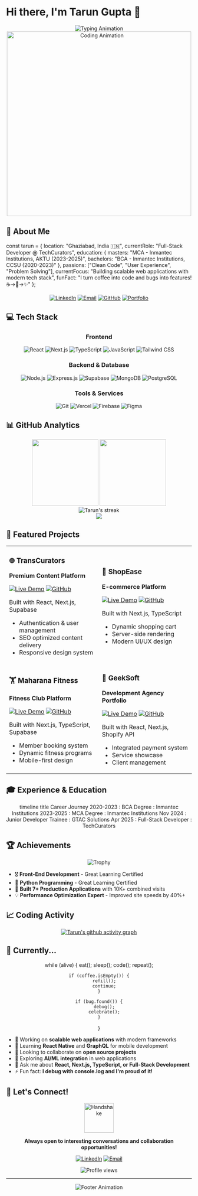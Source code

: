 # Hi there, I'm Tarun Gupta 👋

<div align="center">
  <img src="https://readme-typing-svg.herokuapp.com?font=JetBrains+Mono&weight=600&size=30&duration=3000&pause=1000&color=00D9FF&center=true&vCenter=true&multiline=true&width=800&height=100&lines=Full-Stack+Developer;React+%7C+Next.js+%7C+TypeScript;Building+Digital+Experiences" alt="Typing Animation" />
</div>

<div align="center">
  <img src="https://user-images.githubusercontent.com/74038190/225813708-98b745f2-7d22-48cf-9150-083f1b00d6c9.gif" width="500" alt="Coding Animation" />
</div>

## 🚀 About Me


const tarun = {
  location: "Ghaziabad, India 🇮🇳",
  currentRole: "Full-Stack Developer @ TechCurators",
  education: {
    masters: "MCA - Inmantec Institutions, AKTU (2023-2025)",
    bachelors: "BCA - Inmantec Institutions, CCSU (2020-2023)"
  },
  passions: ["Clean Code", "User Experience", "Problem Solving"],
  currentFocus: "Building scalable web applications with modern tech stack",
  funFact: "I turn coffee into code and bugs into features! ☕→🐛→✨"
};


<div align="center">

[![LinkedIn](https://img.shields.io/badge/LinkedIn-0077B5?style=for-the-badge&logo=linkedin&logoColor=white)](https://linkedin.com/in/tarun2606)
[![Email](https://img.shields.io/badge/Gmail-D14836?style=for-the-badge&logo=gmail&logoColor=white)](mailto:tarun.gupta2606@gmail.com)
[![GitHub](https://img.shields.io/badge/GitHub-100000?style=for-the-badge&logo=github&logoColor=white)](https://github.com/TarunGupta2602)
[![Portfolio](https://img.shields.io/badge/Portfolio-FF5722?style=for-the-badge&logo=todoist&logoColor=white)](https://geeksoft.site)

</div>

## 💻 Tech Stack

<div align="center">

### Frontend
![React](https://img.shields.io/badge/React-20232A?style=for-the-badge&logo=react&logoColor=61DAFB)
![Next.js](https://img.shields.io/badge/Next.js-000000?style=for-the-badge&logo=next.js&logoColor=white)
![TypeScript](https://img.shields.io/badge/TypeScript-007ACC?style=for-the-badge&logo=typescript&logoColor=white)
![JavaScript](https://img.shields.io/badge/JavaScript-F7DF1E?style=for-the-badge&logo=javascript&logoColor=black)
![Tailwind CSS](https://img.shields.io/badge/Tailwind_CSS-38B2AC?style=for-the-badge&logo=tailwind-css&logoColor=white)

### Backend & Database
![Node.js](https://img.shields.io/badge/Node.js-43853D?style=for-the-badge&logo=node.js&logoColor=white)
![Express.js](https://img.shields.io/badge/Express.js-404D59?style=for-the-badge)
![Supabase](https://img.shields.io/badge/Supabase-3ECF8E?style=for-the-badge&logo=supabase&logoColor=white)
![MongoDB](https://img.shields.io/badge/MongoDB-4EA94B?style=for-the-badge&logo=mongodb&logoColor=white)
![PostgreSQL](https://img.shields.io/badge/PostgreSQL-316192?style=for-the-badge&logo=postgresql&logoColor=white)

### Tools & Services
![Git](https://img.shields.io/badge/Git-FC6D26?style=for-the-badge&logo=git&logoColor=white)
![Vercel](https://img.shields.io/badge/Vercel-000000?style=for-the-badge&logo=vercel&logoColor=white)
![Firebase](https://img.shields.io/badge/Firebase-039BE5?style=for-the-badge&logo=Firebase&logoColor=white)
![Figma](https://img.shields.io/badge/Figma-F24E1E?style=for-the-badge&logo=figma&logoColor=white)

</div>

## 📊 GitHub Analytics

<div align="center">
  <img height="180em" src="https://github-readme-stats-sigma-five.vercel.app/api?username=TarunGupta2602&show_icons=true&theme=algolia&include_all_commits=true&count_private=true&hide_border=true"/>
  <img height="180em" src="https://github-readme-stats-sigma-five.vercel.app/api/top-langs/?username=TarunGupta2602&layout=compact&langs_count=8&theme=algolia&hide_border=true"/>
</div>

<div align="center">
  <img src="https://github-readme-streak-stats.herokuapp.com/?user=TarunGupta2602&theme=algolia&hide_border=true" alt="Tarun's streak"/>
</div>

<div align="center">
  <img src="https://github-readme-activity-graph.vercel.app/graph?username=TarunGupta2602&bg_color=0d1117&color=5BCDEC&line=5BCDEC&point=FFFFFF&hide_border=true" />
</div>

## 🎯 Featured Projects

<div align="center">

<table>
<tr>
<td width="50%">

### 🌐 TransCurators
**Premium Content Platform**

[![Live Demo](https://img.shields.io/badge/Live-Demo-success?style=flat-square)](https://transcurators.com)
[![GitHub](https://img.shields.io/badge/Code-Repository-blue?style=flat-square)](https://github.com/TarunGupta2602)

Built with React, Next.js, Supabase
- Authentication & user management
- SEO optimized content delivery
- Responsive design system

</td>
<td width="50%">

### 🛒 ShopEase
**E-commerce Platform**

[![Live Demo](https://img.shields.io/badge/Live-Demo-success?style=flat-square)](https://shopease-eosin.vercel.app)
[![GitHub](https://img.shields.io/badge/Code-Repository-blue?style=flat-square)](https://github.com/TarunGupta2602)

Built with Next.js, TypeScript
- Dynamic shopping cart
- Server-side rendering
- Modern UI/UX design

</td>
</tr>
<tr>
<td width="50%">

### 🏋️ Maharana Fitness
**Fitness Club Platform**

[![Live Demo](https://img.shields.io/badge/Live-Demo-success?style=flat-square)](https://maharana-fitness.vercel.app)
[![GitHub](https://img.shields.io/badge/Code-Repository-blue?style=flat-square)](https://github.com/TarunGupta2602)

Built with Next.js, TypeScript, Supabase
- Member booking system
- Dynamic fitness programs
- Mobile-first design

</td>
<td width="50%">

### 💼 GeekSoft
**Development Agency Portfolio**

[![Live Demo](https://img.shields.io/badge/Live-Demo-success?style=flat-square)](https://geeksoft.site)
[![GitHub](https://img.shields.io/badge/Code-Repository-blue?style=flat-square)](https://github.com/TarunGupta2602)

Built with React, Next.js, Shopify API
- Integrated payment system
- Service showcase
- Client management

</td>
</tr>
</table>

</div>

## 🎓 Experience & Education

<div align="center">


timeline
    title Career Journey
    2020-2023 : BCA Degree
              : Inmantec Institutions
    2023-2025 : MCA Degree
              : Inmantec Institutions
    Nov 2024  : Junior Developer Trainee
              : GTAC Solutions
    Apr 2025  : Full-Stack Developer
              : TechCurators

</div>

## 🏆 Achievements

<div align="center">

![Trophy](https://github-profile-trophy.vercel.app/?username=TarunGupta2602&theme=algolia&no-frame=true&no-bg=true&margin-w=4)

</div>

- 🎖️ **Front-End Development** - Great Learning Certified
- 🐍 **Python Programming** - Great Learning Certified
- 🚀 **Built 7+ Production Applications** with 10K+ combined visits
- 💡 **Performance Optimization Expert** - Improved site speeds by 40%+

## 📈 Coding Activity

<div align="center">
  
[![Tarun's github activity graph](https://github-readme-activity-graph.vercel.app/graph?username=TarunGupta2602&bg_color=0f0f23&color=00d9ff&line=00d9ff&point=ffffff&area=true&hide_border=true)](https://github.com/TarunGupta2602)

</div>

## 💭 Currently...

<div align="center">


while (alive) {
    eat();
    sleep();
    code();
    repeat();
    
    if (coffee.isEmpty()) {
        refill();
        continue;
    }
    
    if (bug.found()) {
        debug();
        celebrate();
    }
}

</div>

- 🔭 Working on **scalable web applications** with modern frameworks
- 🌱 Learning **React Native** and **GraphQL** for mobile development
- 👯 Looking to collaborate on **open source projects**
- 🤔 Exploring **AI/ML integration** in web applications
- 💬 Ask me about **React, Next.js, TypeScript, or Full-Stack Development**
- ⚡ Fun fact: **I debug with console.log and I'm proud of it!**

## 🤝 Let's Connect!

<div align="center">
  <img src="https://raw.githubusercontent.com/Tarikul-Islam-Anik/Animated-Fluent-Emojis/master/Emojis/Hand%20gestures/Handshake.png" alt="Handshake" width="80"/>
  
  **Always open to interesting conversations and collaboration opportunities!**
  
  [![LinkedIn](https://img.shields.io/badge/LinkedIn-Connect-0077B5?style=for-the-badge&logo=linkedin)](https://linkedin.com/in/tarun2606)
  [![Email](https://img.shields.io/badge/Email-Reach_Out-D14836?style=for-the-badge&logo=gmail)](mailto:tarun.gupta2606@gmail.com)
</div>

<div align="center">
  <img src="https://komarev.com/ghpvc/?username=TarunGupta2602&color=blueviolet&style=for-the-badge" alt="Profile views" />
</div>

---

<div align="center">
  <img src="https://readme-typing-svg.herokuapp.com?font=JetBrains+Mono&size=18&duration=4000&pause=1000&color=00D9FF&center=true&vCenter=true&width=500&lines=Thanks+for+visiting!+%F0%9F%98%8A;Let's+build+something+amazing+together!;Happy+coding!+%F0%9F%9A%80" alt="Footer Animation" />
</div>
